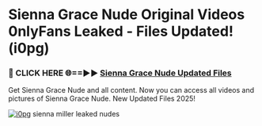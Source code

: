 # Sienna Grace Nude Original Videos 0nlyFans Leaked - Files Updated! (i0pg)

<h3>🔴 CLICK HERE 🌐==►► <a href="https://tinyurl.com/52m3yx9h" rel="nofollow">Sienna Grace Nude Updated Files</a></h3>

Get Sienna Grace Nude and all content. Now you can access all videos and pictures of Sienna Grace Nude. New Updated Files 2025!

[![i0pg](https://i.imgur.com/TnHtlc8.gif)](https://tinyurl.com/52m3yx9h)
sienna miller leaked nudes